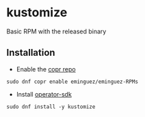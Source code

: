 # kustomize

Basic RPM with the released binary

## Installation

* Enable the [copr repo](https://copr.fedorainfracloud.org/coprs/eminguez/eminguez-RPMs/)

```
sudo dnf copr enable eminguez/eminguez-RPMs
```

* Install [operator-sdk](https://copr.fedorainfracloud.org/coprs/eminguez/eminguez-RPMs/package/operator-sdk/)

```
sudo dnf install -y kustomize
```
